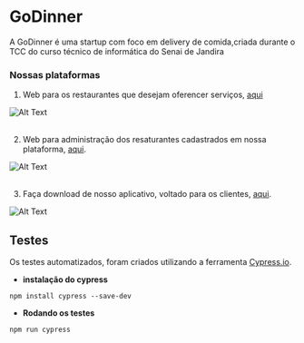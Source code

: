 # GoDinner

A GoDinner é uma startup com foco em delivery de comida,criada durante o TCC do curso técnico de informática do Senai de Jandira

### Nossas plataformas

1. Web para os restaurantes que desejam oferencer serviços, [aqui](https://restaurante.godinner.tk/)

![Alt Text](https://github.com/marina-santana/imagens/blob/master/restaurante_web.PNG "Plataforma web do restaurante")
<br/>
<br>

2. Web para administração dos resaturantes cadastrados em nossa plataforma, [aqui](https://godinner.tk/).

![Alt Text](https://github.com/marina-santana/imagens/blob/master/godinner_web.PNG "Plataforma web da Godinner")
<br/>
<br>

3. Faça download de nosso aplicativo, voltado para os clientes, [aqui](https://godinner.tk/app).

![Alt Text](https://github.com/marina-santana/imagens/blob/master/godinner_apk.PNG "Plataforma mobile do cliente")

## Testes

Os testes automatizados, foram criados utilizando a ferramenta [Cypress.io](https://www.cypress.io/).

* **instalação do cypress**
   
```npm install cypress --save-dev```

* **Rodando os testes**
 
```npm run cypress```




